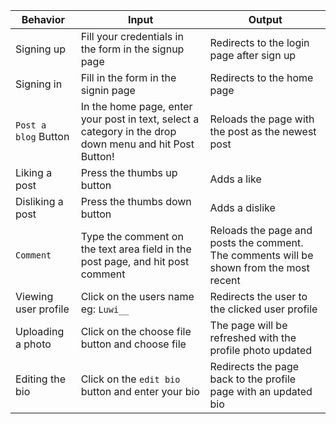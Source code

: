 
|  Behavior            | Input                         | Output                        |
| ------------------- | ----------------------------- | ----------------------------- |
| Signing up | Fill your credentials in the form in the signup page | Redirects to the login page after sign up |
| Signing in | Fill in the form in the signin page | Redirects to the home page |
| ```Post a blog``` Button | In the home page, enter your post in text, select a category in the drop down menu and hit Post Button! | Reloads the page with the post as the newest post |
| Liking a post | Press the thumbs up button | Adds a like |
| Disliking a post | Press the thumbs down button | Adds a dislike |
| ```Comment``` | Type the comment on the text area field in the post page, and hit post comment | Reloads the page and posts the comment. The comments will be shown from the most recent |
| Viewing user profile | Click on the users name eg: ```Luwi__``` | Redirects the user to the clicked user profile |
| Uploading a photo | Click on the choose file button and choose file | The page will be refreshed with the profile photo updated |
| Editing the bio | Click on the ```edit bio``` button and enter your bio  | Redirects the page back to the profile page with an updated bio |
